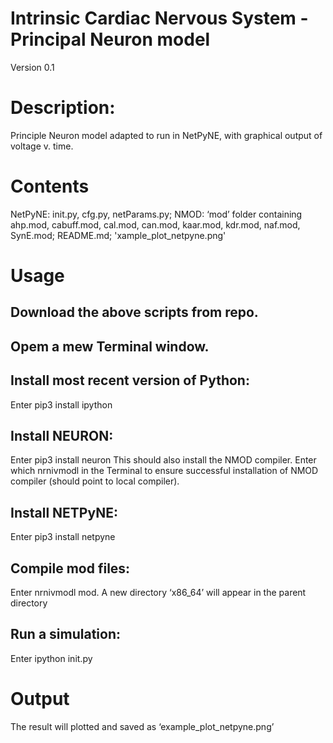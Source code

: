 # Intrinsic Cardiac Nervous System - Principal Neuron model
Version 0.1

# Description: 
Principle Neuron model adapted to run in NetPyNE, with graphical output of voltage v. time.


# Contents
NetPyNE: init.py, cfg.py, netParams.py;
NMOD: ‘mod’ folder containing ahp.mod, cabuff.mod, cal.mod, can.mod, kaar.mod, kdr.mod, naf.mod, SynE.mod;
README.md; 'xample_plot_netpyne.png'


# Usage
## Download the above scripts from repo.

## Opem a mew Terminal window.

## Install most recent version of Python: 
Enter pip3 install ipython

## Install NEURON: 
Enter pip3 install neuron
  This should also install the NMOD compiler.
  Enter which nrnivmodl in the Terminal to ensure successful installation of NMOD compiler (should point to local compiler).

## Install NETPyNE: 
Enter pip3 install netpyne

## Compile mod files: 
Enter nrnivmodl mod. 
  A new directory ‘x86_64’ will appear in the parent directory

## Run a simulation: 
Enter ipython init.py

# Output
The result will plotted and saved as ‘example_plot_netpyne.png’ 


